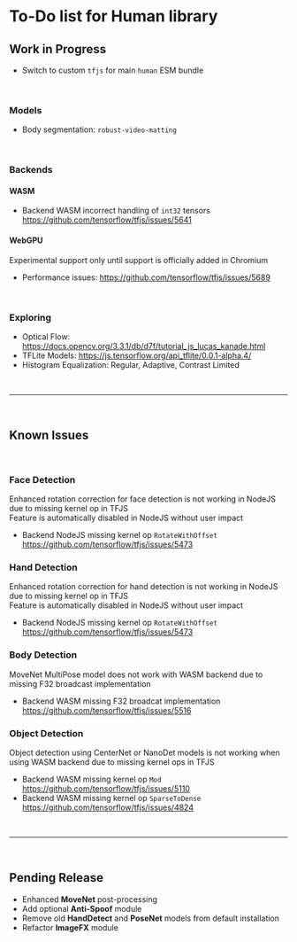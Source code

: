 # To-Do list for Human library

## Work in Progress

- Switch to custom `tfjs` for main `human` ESM bundle

<br>

### Models

- Body segmentation: `robust-video-matting`

<br>

### Backends

#### WASM

- Backend WASM incorrect handling of `int32` tensors  
  <https://github.com/tensorflow/tfjs/issues/5641>

#### WebGPU

Experimental support only until support is officially added in Chromium
- Performance issues:
  <https://github.com/tensorflow/tfjs/issues/5689>

<br>

### Exploring

- Optical Flow: <https://docs.opencv.org/3.3.1/db/d7f/tutorial_js_lucas_kanade.html>
- TFLite Models: <https://js.tensorflow.org/api_tflite/0.0.1-alpha.4/>
- Histogram Equalization: Regular, Adaptive, Contrast Limited

<br><hr><br>

## Known Issues

<br>

### Face Detection

Enhanced rotation correction for face detection is not working in NodeJS due to missing kernel op in TFJS  
Feature is automatically disabled in NodeJS without user impact  

- Backend NodeJS missing kernel op `RotateWithOffset`  
  <https://github.com/tensorflow/tfjs/issues/5473>  

### Hand Detection

Enhanced rotation correction for hand detection is not working in NodeJS due to missing kernel op in TFJS  
Feature is automatically disabled in NodeJS without user impact  

- Backend NodeJS missing kernel op `RotateWithOffset`  
  <https://github.com/tensorflow/tfjs/issues/5473>  

### Body Detection

MoveNet MultiPose model does not work with WASM backend due to missing F32 broadcast implementation

- Backend WASM missing F32 broadcat implementation  
  <https://github.com/tensorflow/tfjs/issues/5516>  

### Object Detection

Object detection using CenterNet or NanoDet models is not working when using WASM backend due to missing kernel ops in TFJS  

- Backend WASM missing kernel op `Mod`  
  <https://github.com/tensorflow/tfjs/issues/5110>  
- Backend WASM missing kernel op `SparseToDense`  
  <https://github.com/tensorflow/tfjs/issues/4824>  

<br><hr><br>

## Pending Release

- Enhanced **MoveNet** post-processing
- Add optional **Anti-Spoof** module
- Remove old **HandDetect** and **PoseNet** models from default installation
- Refactor **ImageFX** module
